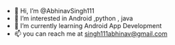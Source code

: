 - 👋 Hi, I’m @AbhinavSingh111
- 👀 I’m interested in Android ,python , java
- 🌱 I’m currently learning Android App Development
- 📫 you can reach me at singh111abhinav@gmail.com

<!---
AbhinavSingh111/AbhinavSingh111 is a ✨ special ✨ repository because its `README.md` (this file) appears on your GitHub profile.
You can click the Preview link to take a look at your changes.
--->
